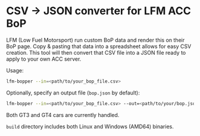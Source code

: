 # CSV -> JSON converter for LFM ACC BoP

LFM (Low Fuel Motorsport) run custom BoP data and render this on their BoP page. Copy & pasting that data into a spreadsheet allows for easy CSV creation. This tool will then convert that CSV file into a JSON file ready to apply to your own ACC server.

Usage:
```bash
lfm-bopper --in=<path/to/your_bop_file.csv>
```

Optionally, specify an output file (`bop.json` by default):
```bash
lfm-bopper --in=<path/to/your_bop_file.csv> --out=<path/to/your/bop.json>
```

Both GT3 and GT4 cars are currently handled.

`build` directory includes both Linux and Windows (AMD64) binaries.